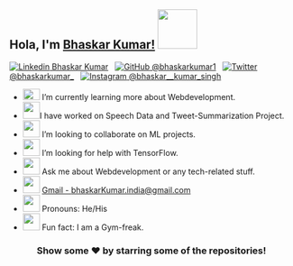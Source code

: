 ## Hola, I'm [Bhaskar Kumar!](https://bhaskarkumar1.github.io/cv/) <img src="https://c.tenor.com/nebZyl8oN7IAAAAi/wave-hello.gif" width="70" height="70" />



[![Linkedin](https://cdn.iconscout.com/icon/free/png-64/linkedin-160-461814.png) Bhaskar Kumar](https://linkedin.com/in/bhaskar-kumar-61a3271b3/)
&nbsp;
[![GitHub](https://cdn.iconscout.com/icon/free/png-64/developer-tool-1889493-1597553.png) @bhaskarkumar1](https://github.com/bhaskarkumar1)
&nbsp;
[![Twitter](https://cdn.iconscout.com/icon/free/png-64/twitter-241-721979.png) @bhaskarkumar_](https://twitter.com/bhaskarkumar_)
&nbsp;
[![Instagram](https://cdn.iconscout.com/icon/free/png-64/instagram-216-721958.png) @bhaskar__kumar_singh](https://www.instagram.com/bhaskar__kumar_singh/)
&nbsp;


- <img src="https://c.tenor.com/H6CIWtKHIM0AAAAi/telescope-objects.gif" width="30" height="20" /> I’m currently learning more about Webdevelopment.
- <img src="https://c.tenor.com/PVaqycnQmZoAAAAi/grinning-face-with-big-eyes-people.gif" width="30" height="30" />I have worked on Speech Data and Tweet-Summarization Project.
- <img src="https://c.tenor.com/dfCZMG1AxAoAAAAi/soccer-ball-joypixels.gif" width="30" height="30" /> I’m looking to collaborate on ML projects.
- <img src="https://c.tenor.com/EqR9Eq-A9xMAAAAi/thinking-face-people.gif" width="30" height="30" /> I’m looking for help with TensorFlow.
- <img src="https://c.tenor.com/y4CB6Si7MSQAAAAi/question-mark-symbols.gif" width="30" height="30" />  Ask me about Webdevelopment or any tech-related stuff.
- <img src="https://c.tenor.com/9_X3DEtd-xoAAAAi/gmail.gif" width="30" height="30" /> [Gmail - bhaskarKumar.india@gmail.com](bhaskarKumar.india@gmail.com) 
- <img src="https://c.tenor.com/DFZ_22hpHjsAAAAi/man-shrugging-people.gif" width="30" height="30" /> Pronouns: He/His
- <img src="https://c.tenor.com/q9_vg_S25VgAAAAi/weightlifting-activity.gif" width="30" height="30" />  Fun fact: I am a Gym-freak.

<div align="center">

### Show some ❤️ by starring some of the repositories!

</div>

